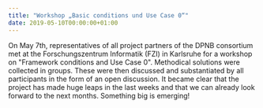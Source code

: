 ```yaml
---
title: "Workshop „Basic conditions und Use Case 0“"
date: 2019-05-10T00:00:00+01:00
---
```

On May 7th, representatives of all project partners of the DPNB consortium met at the Forschungszentrum Informatik (FZI) in Karlsruhe for a workshop on "Framework conditions and Use Case 0". Methodical solutions were collected in groups. These were then discussed and substantiated by all participants in the form of an open discussion. It became clear that the project has made huge leaps in the last weeks and that we can already look forward to the next months. Something big is emerging!
